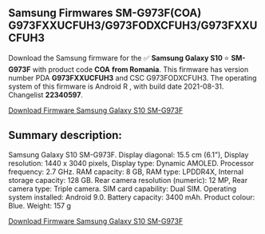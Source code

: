 <h2>Samsung Firmwares SM-G973F(COA) G973FXXUCFUH3/G973FODXCFUH3/G973FXXUCFUH3</h2>
Download the Samsung firmware for the ✅ <strong>Samsung Galaxy S10 </strong> ⭐ <strong>SM-G973F</strong> with product code <strong>COA</strong> <strong> from Romania</strong>. This firmware has version number PDA <strong>G973FXXUCFUH3</strong> and CSC G973FODXCFUH3. The operating system of this firmware is Android R , with build date 2021-08-31. Changelist <strong>22340597</strong>.


[Download Firmware Samsung Galaxy S10 SM-G973F](https://samfirm.shop/samsung/firmware/451024)
<h2>Summary description:</h2>
<p>Samsung Galaxy S10 SM-G973F. Display diagonal: 15.5 cm (6.1"), Display resolution: 1440 x 3040 pixels, Display type: Dynamic AMOLED. Processor frequency: 2.7 GHz. RAM capacity: 8 GB, RAM type: LPDDR4X, Internal storage capacity: 128 GB. Rear camera resolution (numeric): 12 MP, Rear camera type: Triple camera. SIM card capability: Dual SIM. Operating system installed: Android 9.0. Battery capacity: 3400 mAh. Product colour: Blue. Weight: 157 g</p>


[Download Firmware Samsung Galaxy S10 SM-G973F](https://samfirm.shop/samsung/firmware/451024)
